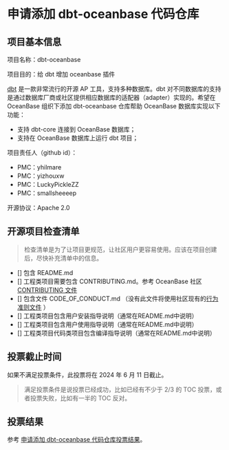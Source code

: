 # 申请添加 dbt-oceanbase 代码仓库

## 项目基本信息

项目名称：dbt-oceanbase

项目目的：给 dbt 增加 oceanbase 插件

[dbt](https://github.com/dbt-labs/dbt-core) 是一款非常流行的开源 AP 工具，支持多种数据库。dbt 对不同数据库的支持是通过数据库厂商或社区提供相应数据库的适配器（adapter）实现的。希望在 OceanBase 组织下添加 dbt-oceanbase 仓库帮助 OceanBase 数据库实现以下功能：

- 支持 dbt-core 连接到 OceanBase 数据库；
- 支持在 OceanBase 数据库上运行 dbt 项目；

项目责任人（github id）：
- PMC：yhilmare
- PMC：yizhouxw
- PMC：LuckyPickleZZ
- PMC：smallsheeeep

开源协议：Apache 2.0

## 开源项目检查清单

> 检查清单是为了让项目更规范，让社区用户更容易使用。应该在项目创建后，尽快补充清单中的信息。

- [] 包含 README.md
- [] 工程类项目需要包含 CONTRIBUTING.md。参考 OceanBase 社区 [CONTRIBUTING 文件](https://github.com/oceanbase/.github/blob/main/CONTRIBUTING.md)
- [] 包含文件 CODE_OF_CONDUCT.md （没有此文件将使用社区现有的[行为准则文件](https://github.com/oceanbase/.github/blob/main/CODE_OF_CONDUCT.md) ）
- [] 工程类项目包含用户安装指导说明（通常在README.md中说明）
- [] 工程类项目包含用户使用指导说明（通常在README.md中说明）
- [] 工程类项目代码类项目包含编译指导说明（通常在README.md中说明）

## 投票截止时间

如果不满足投票条件，此投票将在 2024 年 6 月 11 日截止。

> 满足投票条件是说投票已经成功，比如已经有不少于 2/3 的 TOC 投票，或者投票失败，比如有一半的 TOC 反对。

## 投票结果
参考 [申请添加 dbt-oceanbase 代码仓库投票结果](https://github.com/oceanbase/community/pull/6)。
